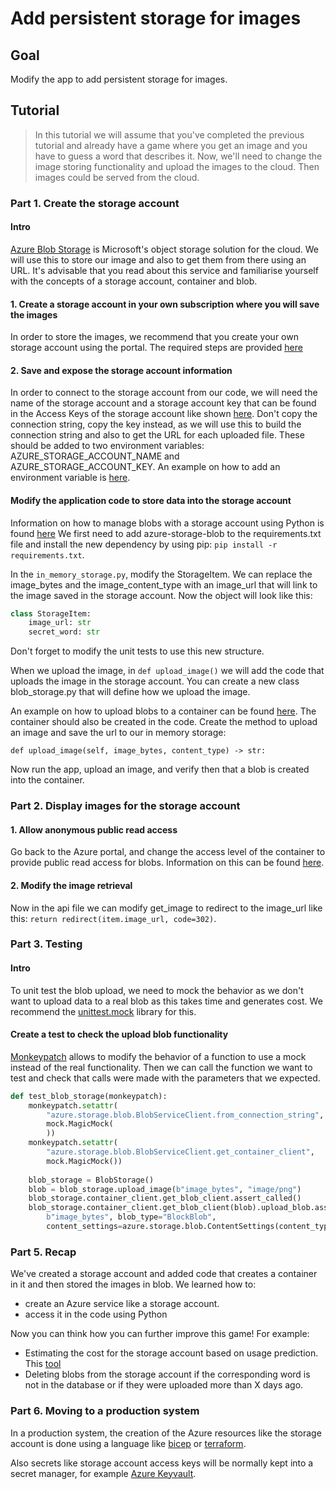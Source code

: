 # Add persistent storage for images

## Goal

Modify the app to add persistent storage for images.

## Tutorial

> In this tutorial we will assume that you've completed the previous tutorial
and already have a game where you get an image and you have to guess a word that describes it.
Now, we'll need to change the image storing functionality and upload the images to the cloud.
Then images could be served from the cloud.

### Part 1. Create the storage account

#### Intro

[Azure Blob Storage](https://docs.microsoft.com/azure/storage/blobs/) is Microsoft's object storage solution
 for the cloud. We will use this to store our image and also to get them from there using an URL. It's advisable that
 you read about this service and familiarise yourself with the concepts of a storage account, container and blob.

#### 1. Create a storage account in your own subscription where you will save the images

In order to store the images, we recommend that you create your own storage account using the portal.
The required steps are provided [here](https://docs.microsoft.com/azure/storage/common/storage-account-create?tabs=azure-portal)

#### 2. Save and expose the storage account information

In order to connect to the storage account from our code, we will need the name of the storage account and a
 storage account key that can be found in the Access Keys of the storage account like shown
 [here](https://docs.microsoft.com/azure/storage/blobs/storage-quickstart-blobs-python#copy-your-credentials-from-the-azure-portal).
Don't copy the connection string, copy the key instead, as we will use this to build the connection string
 and also to get the URL for each uploaded file.
These should be added to two environment variables: AZURE_STORAGE_ACCOUNT_NAME and AZURE_STORAGE_ACCOUNT_KEY.
An example on how to add an environment variable is [here](https://docs.microsoft.com/azure/storage/blobs/storage-quickstart-blobs-python#configure-your-storage-connection-string).

#### Modify the application code to store data into the storage account

Information on how to manage blobs with a storage account using Python is found [here](https://docs.microsoft.com/azure/storage/blobs/storage-quickstart-blobs-python)
We first need to add azure-storage-blob to the requirements.txt file and install the new dependency by using pip:
`pip install -r requirements.txt`.

In the `in_memory_storage.py`, modify the StorageItem.
We can replace the image_bytes and the image_content_type with an image_url that will link to the image saved in the storage account.
Now the object will look like this:

```python
class StorageItem:
    image_url: str
    secret_word: str
```

Don't forget to modify the unit tests to use this new structure.

When we upload the image, in `def upload_image()` we will add the code that uploads the image in the storage account.
You can create a new class blob_storage.py that will define how we upload the image.

An example on how to upload blobs to a container can be found [here](https://docs.microsoft.com/azure/storage/blobs/storage-quickstart-blobs-python?#upload-blobs-to-a-container).
The container should also be created in the code.
Create the method to upload an image and save the url to our in memory storage:

`def upload_image(self, image_bytes, content_type) -> str:`

Now run the app, upload an image, and verify then that a blob is created into the container.

### Part 2. Display images for the storage account

#### 1. Allow anonymous public read access

Go back to the Azure portal, and change the access level of the container to provide public read access for blobs.
Information on this can be found [here](https://docs.microsoft.com/en-us/azure/storage/blobs/anonymous-read-access-configure?tabs=portal#about-anonymous-public-read-access).

#### 2. Modify the image retrieval

Now in the api file we can modify get_image to redirect to the image_url like this:
`return redirect(item.image_url, code=302)`.

### Part 3. Testing

#### Intro

To unit test the blob upload, we need to mock the behavior as we don't want to upload data to a real blob as this takes time and generates cost.
We recommend the [unittest.mock](https://docs.python.org/3/library/unittest.mock.html) library for this.

#### Create a test to check the upload blob functionality

[Monkeypatch](https://docs.pytest.org/en/7.1.x/how-to/monkeypatch.html) allows to modify the behavior of a function to use a mock instead of the real functionality.
Then we can call the function we want to test and check that calls were made with the parameters that we expected.

```python
def test_blob_storage(monkeypatch):
    monkeypatch.setattr(
        "azure.storage.blob.BlobServiceClient.from_connection_string", 
        mock.MagicMock(
        ))
    monkeypatch.setattr(
        "azure.storage.blob.BlobServiceClient.get_container_client",
        mock.MagicMock())
    
    blob_storage = BlobStorage()
    blob = blob_storage.upload_image(b"image_bytes", "image/png")
    blob_storage.container_client.get_blob_client.assert_called()
    blob_storage.container_client.get_blob_client(blob).upload_blob.assert_called_with(
        b"image_bytes", blob_type="BlockBlob", 
        content_settings=azure.storage.blob.ContentSettings(content_type="image/png"))
```

### Part 5. Recap

We've created a storage account and added code that creates a container in it and then  stored the images in blob.
We learned how to:

- create an Azure service like a storage account. 
- access it in the code using Python

Now you can think how you can further improve this game! For example:

- Estimating the cost for the storage account based on usage prediction. This [tool](https://azure.microsoft.com/pricing/calculator/)
- Deleting blobs from the storage account if the corresponding word is not in the database or if they were uploaded more than X days ago.

### Part 6. Moving to a production system

In a production system, the creation of the Azure resources like the storage account is done using a language like
 [bicep](https://docs.microsoft.com/azure/azure-resource-manager/bicep) or [terraform](https://www.terraform.io/).

Also secrets like storage account access keys will be normally kept into a secret manager, for example
 [Azure Keyvault](https://azure.microsoft.com/services/key-vault/).
